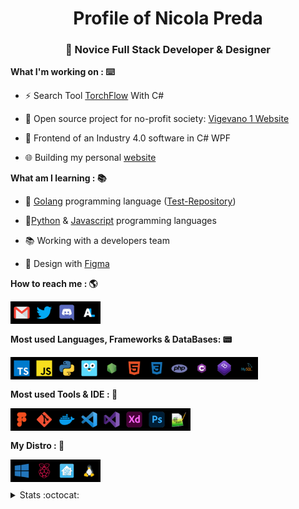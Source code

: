 <h1 align="center">Profile of Nicola Preda</h1>
<h3 align="center">🚀 Novice Full Stack Developer & Designer</h3>

**What I'm working on : ⌨️**

- ⚡ Search Tool [TorchFlow](https://github.com/phoenixpixel-it/TorchFlow) With C# 

- 🚧 Open source project for no-profit society: [Vigevano 1 Website](https://github.com/Coding-Bunker/Gruppo-Scout-Vigevano-1)

- 📠 Frontend of an Industry 4.0 software in C# WPF

- 🌐 Building my personal [website](https://github.com/diskxo/diskxo.github.io)

**What am I learning : 📚**

- 📗 [Golang](https://golang.org/) programming language ([Test-Repository](https://github.com/diskxo/golang-learning))

- 🐍[Python](https://www.python.org/) & [Javascript](https://www.javascript.com/) programming languages

- 📚 Working with a developers team

- 🍭 Design with [Figma](https://figma.com)


**How to reach me : 🌎**

[<img align="left" alt="gmail" width="36px" src="icons/gmail.png"/>](mailto:nicola.preda05@gmail.com)
[<img align="left" alt="twitter" width="36px" src="icons/twitter.png" />](https://twitter.com/diskxo_)
[<img align="left" alt="discord" width="36px" src="icons/discord.png" />](https://discord.gg/#7611)
[<img align="left" alt="anilist" width="36px" src="icons/anilist.png" />](https://anilist.co/user/diskxo/)
<br /><br /><br />
**Most used Languages, Frameworks & DataBases: 📟**

[<img align="left" alt="typescript" width="36px" src="icons/typescript.png" />](https://www.typescriptlang.org/)

[<img align="left" alt="javascript" width="36px" src="icons/js.png" />](https://www.javascript.com/)

[<img align="left" alt="python" width="36px" src="icons/python.png" />](https://www.python.org/)

[<img align="left" alt="golang" width="36px" src="icons/go.png" />](https://golang.org/)

[<img align="left" alt="nodejs" width="36px" src="icons/nodejs.png" />](https://nodejs.org/it/)

[<img align="left" alt="html" width="36px" src="icons/html.png" />](https://html.spec.whatwg.org/multipage/)

[<img align="left" alt="css" width="36px" src="icons/css.png" />](https://www.w3.org/Style/CSS/Overview.en.html)

[<img align="left" alt="php" width="36px" src="icons/php.png" />](https://www.php.net/)

[<img align="left" alt="csharp" width="36px" src="icons/csharp.png" />](https://docs.microsoft.com/it-it/dotnet/csharp/tour-of-csharp/)

[<img align="left" alt="bootstrap" width="36px" src="icons/bootstrap.png" />](https://getbootstrap.com/)

[<img align="left" alt="mysql" width="36px" src="icons/mysql.png" />](https://www.mysql.com/it/)
<br /><br /><br />
**Most used Tools & IDE : 🔧**


[<img align="left" alt="figma" width="36px" src="icons/figma.png" />](https://www.figma.com/)

[<img align="left" alt="git" width="36px" src="icons/git.png" />](https://git-scm.com/)

[<img align="left" alt="docker" width="36px" src="icons/docker.png" />](https://www.docker.com/get-started)

[<img align="left" alt="vscode" width="36px" src="icons/vscode.png" />](https://code.visualstudio.com/)

[<img align="left" alt="visualstudio" width="36px" src="icons/visualstudio.png" />](https://visualstudio.microsoft.com/it/)

[<img align="left" alt="adobexd" width="36px" src="icons/adobexd.png" />](https://www.adobe.com/it/products/xd.html)

[<img align="left" alt="photoshop" width="36px" src="icons/photoshop.png" />](https://www.adobe.com/it/products/photoshop.html)

[<img align="left" alt="notepad++" width="36px" src="icons/notepad++.png" />](https://notepad-plus-plus.org/downloads/)
<br /><br /><br />
**My Distro : 💽**

[<img align="left" alt="windows10" width="36px" src="icons/windows10.png" />](https://www.microsoft.com/it-it/windows/get-windows-10)

[<img align="left" alt="raspbian" width="36px" src="icons/raspbian.png" />](https://www.raspbian.org/)

[<img align="left" alt="homeassistant" width="36px" src="icons/homeassistant.png" />](https://www.home-assistant.io/)

[<img align="left" alt="linux" width="36px" src="icons/linux.png" />](https://www.linux.it/)

<br /><br />
<details>
<summary>
  Stats :octocat:
</summary>

#### GitHub Stats :bar_chart:

![diskxo's github stats](https://github-readme-stats.vercel.app/api?username=diskxo&count_private=true&theme=dark)

[![Top Langs](https://github-readme-stats.vercel.app/api/top-langs/?username=diskxo&langs_count=8&theme=dark)](https://github.com/anuraghazra/github-readme-stats)

</details>

